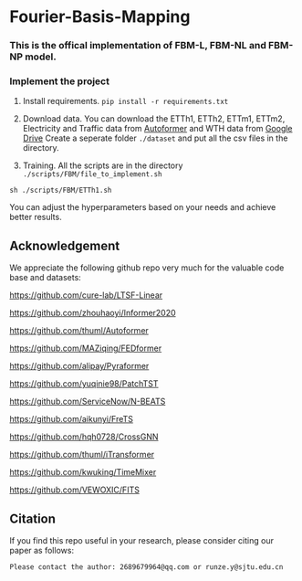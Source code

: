 # Fourier-Basis-Mapping

### This is the offical implementation of FBM-L, FBM-NL and FBM-NP model. 

### Implement the project

1. Install requirements. ```pip install -r requirements.txt```

2. Download data. You can download the ETTh1, ETTh2, ETTm1, ETTm2, Electricity and Traffic data from [Autoformer](https://drive.google.com/drive/folders/1ZOYpTUa82_jCcxIdTmyr0LXQfvaM9vIy) and WTH data from [Google Drive](https://drive.google.com/drive/folders/1ohGYWWohJlOlb2gsGTeEq3Wii2egnEPR?usp=sharing) Create a seperate folder ```./dataset``` and put all the csv files in the directory.

3. Training. All the scripts are in the directory ```./scripts/FBM/file_to_implement.sh```
```
sh ./scripts/FBM/ETTh1.sh
```
You can adjust the hyperparameters based on your needs and achieve better results.

## Acknowledgement

We appreciate the following github repo very much for the valuable code base and datasets:

https://github.com/cure-lab/LTSF-Linear

https://github.com/zhouhaoyi/Informer2020

https://github.com/thuml/Autoformer

https://github.com/MAZiqing/FEDformer

https://github.com/alipay/Pyraformer

https://github.com/yuqinie98/PatchTST

https://github.com/ServiceNow/N-BEATS

https://github.com/aikunyi/FreTS

https://github.com/hqh0728/CrossGNN

https://github.com/thuml/iTransformer

https://github.com/kwuking/TimeMixer

https://github.com/VEWOXIC/FITS

## Citation

If you find this repo useful in your research, please consider citing our paper as follows:

```
Please contact the author: 2689679964@qq.com or runze.y@sjtu.edu.cn
